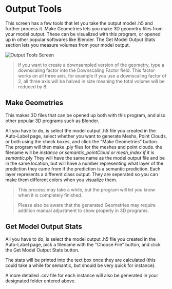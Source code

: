 # Output Tools

This screen has a few tools that let you take the output model .h5 and further process it. Make Geometries lets you make 3D geometry files from your model output. These can be visualized with this program, or opened up in other popular softwares like Blender. The Get Model Output Stats section lets you measure volumes from your model output.

![Output Tools Screen](https://github.com/ajbrookhouse/WSU_PlantBio_ML/blob/main/screenshots/outputtoolTab.png)

<!-- > Both making geometries and getting model output stats can be done on a cropped version of the model output. Just fill out the x, y, and z min and max fields before clicking the button. -->

> If you want to create a downsampled version of the geometry, type a downscaling factor into the Downscaling Factor field. This factor works on all three axis, for example if you use a downscaling factor of 2, all three axis will be halved in size meaning the total volume will be reduced by 8.

## Make Geometries

This makes 3D files that can be opened up both with this program, and also other popular 3D programs such as Blender.

All you have to do, is select the model output .h5 file you created in the Auto-Label page, select whether you want to generate Meshs, Point Clouds, or both using the check boxes, and click the "Make Geometries" button.
The program will then make .ply files for the meshes and point clouds. the filename will be <theH5FilenameYouMadeItFrom>_instance or semantic_pointCloud or mesh_index if it is semantic_.ply
They will have the same name as the model output file and be in the same location, but will have a number representing what layer of the prediction they came from if the prediction is a semantic prediction.
Each layer represents a different class output. They are seperated so you can make them different colors when you visualize them.

> This process may take a while, but the program will let you know when it is completely finished.

> Please also be aware that the generated Geometries may require addition manual adjustment to show properly in 3D programs.

## Get Model Output Stats

All you have to do, is select the model output .h5 file you created in the Auto-Label page, pick a filename with the "Choose File" button, and click the Get Model Output Stats button.

The stats will be printed into the text box once they are calculated (this could take a while for semantic, but should be very quick for instance). 

A more detailed .csv file for each instance will also be generated in your designated folder entered above.

<!-- - Image Index, only a column on 2D models, is the index of the image that is being measured
- Plane Index, 0 is typically background and not measured, 1 is the first organelle in a semantic model, 2 is the second, etc
- Area, only a column on 2D models, is a measured area
- Volume, only for 3D models is a measured volume

> Currently, since instance only supports one organelle at a time, just outputs a list of measured volumes in one row -->
